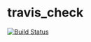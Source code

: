 # travis_check
[![Build Status](https://travis-ci.org/sundar2398/travis_check.svg?branch=master)](https://travis-ci.org/sundar2398/travis_check)
